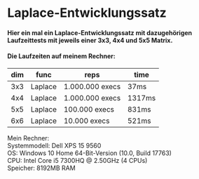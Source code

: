 # Laplace-Entwicklungssatz
#### Hier ein mal ein Laplace-Entwicklungssatz mit dazugehörigen Laufzeittests mit jeweils einer 3x3, 4x4 und 5x5 Matrix.<p/>
#### Die Laufzeiten auf meinem Rechner:<br/>
  
| dim | func        | reps            | time    |
|-----|-------------|-----------------|---------|
| 3x3 |     Laplace | 1.000.000 execs |    37ms |
| 4x4 |     Laplace | 1.000.000 execs |  1317ms |
| 5x5 |     Laplace |   100.000 execs |   831ms |
| 6x6 |     Laplace |    10.000 execs |   521ms |



Mein Rechner:\
  Systemmodell: Dell XPS 15 9560\
  OS: Windows 10 Home 64-Bit-Version (10.0, Build 17763)\
  CPU: Intel Core i5 7300HQ @ 2.50GHz (4 CPUs)\
  Speicher: 8192MB RAM
